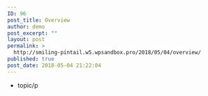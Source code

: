 ```yaml
---
ID: 96
post_title: Overview
author: demo
post_excerpt: ""
layout: post
permalink: >
  http://smiling-pintail.w5.wpsandbox.pro/2018/05/04/overview/
published: true
post_date: 2018-05-04 21:22:04
---
```

- topic/p